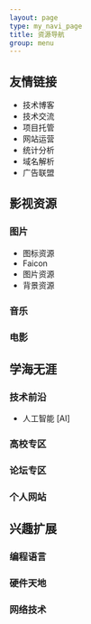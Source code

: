 ```yaml
---
layout: page
type: my_navi_page
title: 资源导航
group: menu
---
```


## 友情链接

- 技术博客
- 技术交流
- 项目托管
- 网站运营
- 统计分析
- 域名解析
- 广告联盟


## 影视资源

### 图片

- 图标资源
- Faicon
- 图片资源
- 背景资源

### 音乐




### 电影


## 学海无涯

### 技术前沿

- 人工智能 [AI]



### 高校专区


### 论坛专区


### 个人网站



## 兴趣扩展

### 编程语言


### 硬件天地


### 网络技术
